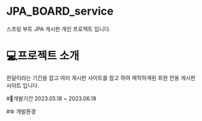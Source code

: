 # JPA_BOARD_service

스프링 부트 JPA 게시판 개인 프로젝트 입니다.

# 💻프로젝트 소개
한달이라는 기간을 잡고 여러 게시판 사이트를 참고 하여 제작하게된 회원 전용 게시판 사이트 입니다.

#📅개발기간
2023.05.18 ~ 2023.06.18

#⚙ 개발환경



